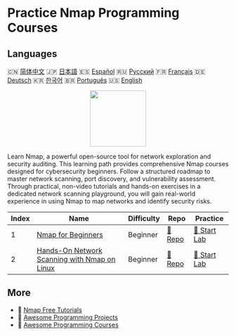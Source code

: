 # Practice Nmap Programming Courses

## Languages

🇨🇳 [简体中文](README_zh.md) 🇯🇵 [日本語](README_ja.md) 🇪🇸 [Español](README_es.md) 🇷🇺 [Русский](README_ru.md) 🇫🇷 [Français](README_fr.md) 🇩🇪 [Deutsch](README_de.md) 🇰🇷 [한국어](README_ko.md) 🇧🇷 [Português](README_pt.md) 🇺🇸 [English](README.md) 

<div align="center">
<img width="128px" src="https://file.labex.io/path/pPoL1KPkCT9I.png">
</div>

Learn Nmap, a powerful open-source tool for network exploration and security auditing. This learning path provides comprehensive Nmap courses designed for cybersecurity beginners. Follow a structured roadmap to master network scanning, port discovery, and vulnerability assessment. Through practical, non-video tutorials and hands-on exercises in a dedicated network scanning playground, you will gain real-world experience in using Nmap to map networks and identify security risks.

|   Index | Name                                                                                                                  | Difficulty   | Repo                                                                                  | Practice                                                                              |
|---------|-----------------------------------------------------------------------------------------------------------------------|--------------|---------------------------------------------------------------------------------------|---------------------------------------------------------------------------------------|
|       1 | [Nmap for Beginners](https://labex.io/courses/nmap-for-beginners)                                                     | Beginner     | [🔗 Repo](https://github.com/labex-labs/nmap-for-beginners)                           | [🚀 Start Lab](https://labex.io/courses/nmap-for-beginners)                           |
|       2 | [Hands-On Network Scanning with Nmap on Linux](https://labex.io/courses/hands-on-network-scanning-with-nmap-on-linux) | Beginner     | [🔗 Repo](https://github.com/labex-labs/hands-on-network-scanning-with-nmap-on-linux) | [🚀 Start Lab](https://labex.io/courses/hands-on-network-scanning-with-nmap-on-linux) |

## More

- 🔗 [Nmap Free Tutorials](https://github.com/labex-labs/nmap-free-tutorials)
- 🔗 [Awesome Programming Projects](https://github.com/labex-labs/awesome-programming-projects)
- 🔗 [Awesome Programming Courses](https://github.com/labex-labs/awesome-programming-courses)

